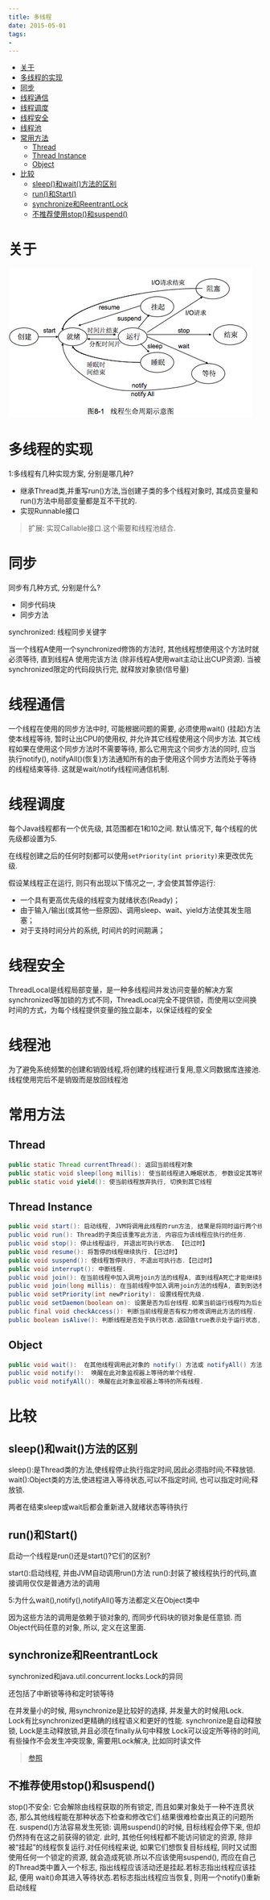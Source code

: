 ```yaml
---
title: 多线程
date: 2015-05-01
tags:
-
---
```

<!-- TOC -->

- [关于](#关于)
- [多线程的实现](#多线程的实现)
- [同步](#同步)
- [线程通信](#线程通信)
- [线程调度](#线程调度)
- [线程安全](#线程安全)
- [线程池](#线程池)
- [常用方法](#常用方法)
    - [Thread](#thread)
    - [Thread Instance](#thread-instance)
    - [Object](#object)
- [比较](#比较)
    - [sleep()和wait()方法的区别](#sleep和wait方法的区别)
    - [run()和Start()](#run和start)
    - [synchronize和ReentrantLock](#synchronize和reentrantlock)
    - [不推荐使用stop()和suspend()](#不推荐使用stop和suspend)

<!-- /TOC -->
# 关于

![生命周期](./img/threadlife.png)

# 多线程的实现


1:多线程有几种实现方案, 分别是哪几种?

* 继承Thread类,并重写run()方法,当创建子类的多个线程对象时, 其成员变量和run()方法中局部变量都是互不干扰的.
* 实现Runnable接口

> 扩展: 实现Callable接口.这个需要和线程池结合.

# 同步

同步有几种方式, 分别是什么?

* 同步代码块
* 同步方法

synchronized: 线程同步关键字

当一个线程A使用一个synchronized修饰的方法时, 其他线程想使用这个方法时就必须等待,
直到线程A 使用完该方法 (除非线程A使用wait主动让出CUP资源).
当被synchronized限定的代码段执行完, 就释放对象锁(信号量)

# 线程通信

一个线程在使用的同步方法中时, 可能根据问题的需要, 必须使用wait() (挂起)方法使本线程等待, 暂时让出CPU的使用权, 并允许其它线程使用这个同步方法.
其它线程如果在使用这个同步方法时不需要等待, 那么它用完这个同步方法的同时,
应当执行notify(), notifyAll()(恢复)方法通知所有的由于使用这个同步方法而处于等待的线程结束等待.
这就是wait/notify线程间通信机制.

# 线程调度

每个Java线程都有一个优先级, 其范围都在1和10之间. 默认情况下, 每个线程的优先级都设置为5.

在线程创建之后的任何时刻都可以使用`setPriority(int priority)`来更改优先级.

假设某线程正在运行, 则只有出现以下情况之一, 才会使其暂停运行: 

* 一个具有更高优先级的线程变为就绪状态(Ready)；
* 由于输入/输出(或其他一些原因)、调用sleep、wait、yield方法使其发生阻塞；
* 对于支持时间分片的系统, 时间片的时间期满；

# 线程安全

ThreadLocal是线程局部变量，是一种多线程间并发访问变量的解决方案
synchronized等加锁的方式不同，ThreadLocal完全不提供锁，而使用以空间换时间的方式，为每个线程提供变量的独立副本，以保证线程的安全

# 线程池

为了避免系统频繁的创建和销毁线程,将创建的线程进行复用,意义同数据库连接池.
线程使用完后不是销毁而是放回线程池

# 常用方法

## Thread

```Java
public static Thread currentThread(): 返回当前线程对象
public static void sleep(long millis): 使当前线程进入睡眠状态, 参数设定其等待时间, 不会释放锁
public static void yield(): 使当前线程放弃执行, 切换到其它线程
```
## Thread Instance

```Java
public void start(): 启动线程, JVM将调用此线程的run方法, 结果是将同时运行两个线程, 当前线程和执行run方法的线程.
public void run(): Thread的子类应该重写此方法, 内容应为该线程应执行的任务.
public void stop(): 停止线程运行, 并退出可执行状态. 【已过时】
public void resume(): 将暂停的线程继续执行.【已过时】
public void suspend(): 使线程暂停执行, 不退出可执行态.【已过时】
public void interrupt(): 中断线程.
public void join(): 在当前线程中加入调用join方法的线程A, 直到线程A死亡才能继续执行当前线程.
public void join(long millis): 在当前线程中加入调用join方法的线程A, 直到到达参数指定的毫秒数或线程A死亡才能继续执行当前线程.
public void setPriority(int newPriority): 设置线程优先级.
public void setDaemon(boolean on): 设置是否为后台线程.如果当前运行线程均为后台线程则JVM停止运行.该方法必须在start()方法之前使用.
public final void checkAccess(): 判断当前线程是否有权力修改调用此方法的线程.
public boolean isAlive(): 判断线程是否处于执行状态.返回值true表示处于运行状态, false表示已停止.
```
## Object

```Java
public void wait():  在其他线程调用此对象的 notify() 方法或 notifyAll() 方法前, 使当前线程进入等待状态, 会释放锁.
public void notify():  唤醒在此对象监视器上等待的单个线程.
public void notifyAll(): 唤醒在此对象监视器上等待的所有线程.
```

# 比较

## sleep()和wait()方法的区别

sleep():是Thread类的方法,使线程停止执行指定时间,因此必须指时间;不释放锁.
wait():Object类的方法,使进程进入等待状态,可以不指定时间, 也可以指定时间;释放锁.

两者在结束sleep或wait后都会重新进入就绪状态等待执行

## run()和Start()

启动一个线程是run()还是start()?它们的区别?

start():启动线程, 并由JVM自动调用run()方法
run():封装了被线程执行的代码,直接调用仅仅是普通方法的调用

5:为什么wait(),notify(),notifyAll()等方法都定义在Object类中

因为这些方法的调用是依赖于锁对象的, 而同步代码块的锁对象是任意锁.
而Object代码任意的对象, 所以, 定义在这里面.

## synchronize和ReentrantLock

synchronized和java.util.concurrent.locks.Lock的异同

还包括了中断锁等待和定时锁等待

在并发量小的时候, 用synchronize是比较好的选择, 并发量大的时候用Lock.
Lock有比synchronized更精确的线程语义和更好的性能.
synchronize是自动释放锁, Lock是主动释放锁,并且必须在finally从句中释放
Lock可以设定所等待的时间,
有些操作不会发生冲突现象, 需要用Lock解决, 比如同时读文件

> [参照](http://blog.csdn.net/maoyeqiu/article/details/46661719)

## 不推荐使用stop()和suspend()

stop()不安全: 它会解除由线程获取的所有锁定, 而且如果对象处于一种不连贯状态, 那么其他线程能在那种状态下检查和修改它们.结果很难检查出真正的问题所在. 
suspend()方法容易发生死锁: 调用suspend()的时候, 目标线程会停下来, 但却仍然持有在这之前获得的锁定.
此时, 其他任何线程都不能访问锁定的资源, 除非被“挂起”的线程恢复运行.对任何线程来说, 如果它们想恢复目标线程, 同时又试图使用任何一个锁定的资源, 就会造成死锁.所以不应该使用suspend(), 而应在自己的Thread类中置入一个标志, 指出线程应该活动还是挂起.若标志指出线程应该挂起, 便用 wait()命其进入等待状态.若标志指出线程应当恢复, 则用一个notify()重新启动线程